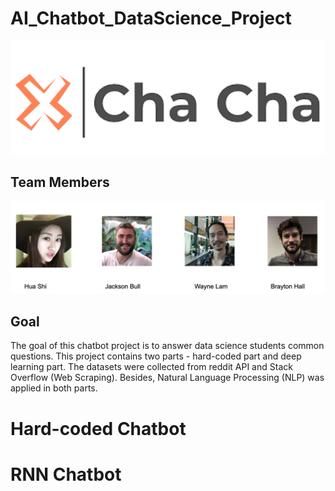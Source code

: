 # AI_Chatbot_DataScience_Project
![images/chacha.png](images/chacha.png)
## Team Members
![images/team_members.png](images/team_members.png)

## Goal
The goal of this chatbot project is to answer data science students common questions. This project contains two parts -  hard-coded part and deep learning part.
The datasets were collected from reddit API and Stack Overflow (Web Scraping). Besides, Natural Language Processing (NLP) was applied in both parts. 
# Hard-coded Chatbot


# RNN Chatbot



